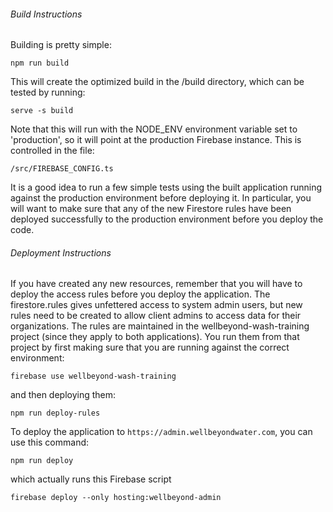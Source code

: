 ###### Build Instructions

Building is pretty simple:

`npm run build`

This will create the optimized build in the /build directory, which can be tested by running:

`serve -s build`

Note that this will run with the NODE_ENV environment variable set to 'production', so it will point at 
the production Firebase instance. This is controlled in the file:

`/src/FIREBASE_CONFIG.ts`

It is a good idea to run a few simple tests using the built application running against the production 
environment before deploying it.  In particular, you will want to make sure that any of the new Firestore 
rules have been deployed successfully to the production environment before you deploy the code.

###### Deployment Instructions

If you have created any new resources, remember that you will have to deploy the access rules before 
you deploy the application.  The firestore.rules gives unfettered access to system admin users, but new 
rules need to be created to allow client admins to access data for their organizations.  The rules are
maintained in the wellbeyond-wash-training project (since they apply to both applications).  You run them
from that project by first making sure that you are running against the correct environment:

`firebase use wellbeyond-wash-training`

and then deploying them:

`npm run deploy-rules`

To deploy the application to `https://admin.wellbeyondwater.com`, you can use this command:

`npm run deploy`

which actually runs this Firebase script

`firebase deploy --only hosting:wellbeyond-admin`

